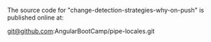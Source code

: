 The source code for "change-detection-strategies-why-on-push" is published online at:

git@github.com:AngularBootCamp/pipe-locales.git

